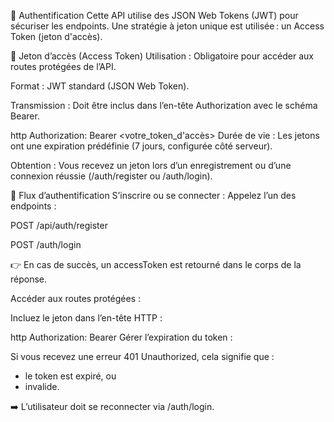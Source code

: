 🔐 Authentification
Cette API utilise des JSON Web Tokens (JWT) pour sécuriser les endpoints. Une stratégie à jeton unique est utilisée : un Access Token (jeton d'accès).

🎫 Jeton d’accès (Access Token)
Utilisation : Obligatoire pour accéder aux routes protégées de l’API.

Format : JWT standard (JSON Web Token).

Transmission : Doit être inclus dans l’en-tête Authorization avec le schéma Bearer.

http
Authorization: Bearer <votre_token_d'accès>
Durée de vie : Les jetons ont une expiration prédéfinie (7 jours, configurée côté serveur).

Obtention : Vous recevez un jeton lors d’un enregistrement ou d’une connexion réussie (/auth/register ou /auth/login).

🔁 Flux d’authentification
S’inscrire ou se connecter : Appelez l’un des endpoints :

POST /api/auth/register

POST /auth/login

👉 En cas de succès, un accessToken est retourné dans le corps de la réponse.

Accéder aux routes protégées :

Incluez le jeton dans l’en-tête HTTP :

http
Authorization: Bearer <accessToken>
Gérer l’expiration du token :

Si vous recevez une erreur 401 Unauthorized, cela signifie que :

- le token est expiré,
  ou 
- invalide.

➡️ L’utilisateur doit se reconnecter via /auth/login.

